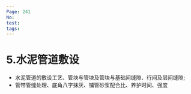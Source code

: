 ```yaml
---
Page: 241
No: 
test: 
tags: 
---
```

# 5.水泥管道敷设
- 水泥管道的敷设工艺、管块与管块及管块与基础间缝隙、行间及层间缝隙;
- 管带管缝处理、底角八字抹灰、铺管砂浆配合比、养护时间、强度